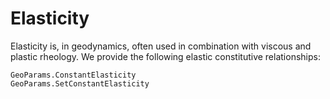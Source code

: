 # Elasticity 

Elasticity is, in geodynamics, often used in combination with viscous and plastic rheology. We provide the following elastic constitutive relationships:
```@docs
GeoParams.ConstantElasticity
GeoParams.SetConstantElasticity
```